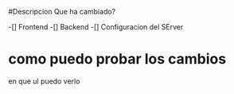 #Descripcion
Que ha cambiado?

-[] Frontend
-[] Backend
-[] Configuracion del SErver

# como puedo probar los cambios
en que ul puedo verlo
